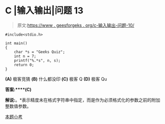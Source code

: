 # C |输入输出|问题 13

> 原文:[https://www . geesforgeks . org/c-输入输出-问题-10/](https://www.geeksforgeeks.org/c-input-and-output-question-10/)

```
#include<stdio.h>

int main()
{
    char *s = "Geeks Quiz";
    int n = 7;
    printf("%.*s", n, s);
    return 0;
}
```

**(A)** 极客竞猜
**(B)** 什么都没印
**(C)** 极客 Q
**(D)** 极客 Qu

**答案:****(C)**

**解说:**。*表示精度未在格式字符串中指定，而是作为必须格式化的参数之前的附加整数值参数。

[本题小考](https://www.geeksforgeeks.org/c-language-2-gq/input-and-output-gq/)